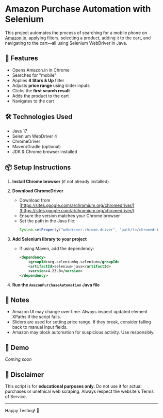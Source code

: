 # Amazon Purchase Automation with Selenium

This project automates the process of searching for a mobile phone on [Amazon.in](https://www.amazon.in), applying filters, selecting a product, adding it to the cart, and navigating to the cart—all using Selenium WebDriver in Java.

## 📌 Features

- Opens Amazon.in in Chrome
- Searches for "mobile"
- Applies **4 Stars & Up** filter
- Adjusts **price range** using slider inputs
- Clicks the **first search result**
- Adds the product to the cart
- Navigates to the cart

## 🛠️ Technologies Used

- Java 17
- Selenium WebDriver 4
- ChromeDriver
- Maven/Gradle (optional)
- JDK & Chrome browser installed

## 📦 Setup Instructions

1. **Install Chrome browser** (if not already installed)
2. **Download ChromeDriver**
   - Download from [https://sites.google.com/a/chromium.org/chromedriver/](https://sites.google.com/a/chromium.org/chromedriver/)
   - Ensure the version matches your Chrome browser
   - Set the path in the Java file:
     ```java
     System.setProperty("webdriver.chrome.driver", "path/to/chromedriver.exe");
     ```

3. **Add Selenium library to your project**
   - If using Maven, add the dependency:
     ```xml
     <dependency>
         <groupId>org.seleniumhq.selenium</groupId>
         <artifactId>selenium-java</artifactId>
         <version>4.23.0</version>
     </dependency>
     ```

4. **Run the `AmazonPurchaseAutomation` Java file**

## 📝 Notes

- Amazon UI may change over time. Always inspect updated element XPaths if the script fails.
- Sliders are used for setting price range. If they break, consider falling back to manual input fields.
- Amazon may block automation for suspicious activity. Use responsibly.

## 📸 Demo

*Coming soon*

## 🔐 Disclaimer

This script is for **educational purposes only**. Do not use it for actual purchases or unethical web scraping. Always respect the website's Terms of Service.

---

Happy Testing! 🚀
